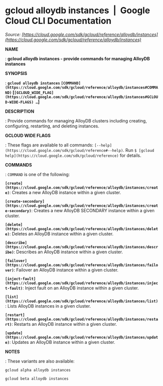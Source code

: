 # gcloud alloydb instances  |  Google Cloud CLI Documentation

*Source: [https://cloud.google.com/sdk/gcloud/reference/alloydb/instances](https://cloud.google.com/sdk/gcloud/reference/alloydb/instances)*

**NAME**

: **gcloud alloydb instances - provide commands for managing AlloyDB instances**

**SYNOPSIS**

: **`gcloud alloydb instances` `[COMMAND](https://cloud.google.com/sdk/gcloud/reference/alloydb/instances#COMMAND)` [`[GCLOUD_WIDE_FLAG](https://cloud.google.com/sdk/gcloud/reference/alloydb/instances#GCLOUD-WIDE-FLAGS) …`]**

**DESCRIPTION**

: Provide commands for managing AlloyDB clusters including creating, configuring,
restarting, and deleting instances.

**GCLOUD WIDE FLAGS**

: These flags are available to all commands: `[--help](https://cloud.google.com/sdk/gcloud/reference#--help)`.
Run `$ [gcloud help](https://cloud.google.com/sdk/gcloud/reference)` for details.

**COMMANDS**

: ``COMMAND`` is one of the following:

**`[create](https://cloud.google.com/sdk/gcloud/reference/alloydb/instances/create)`**:
Creates a new AlloyDB instance within a given cluster.

**`[create-secondary](https://cloud.google.com/sdk/gcloud/reference/alloydb/instances/create-secondary)`**:
Creates a new AlloyDB SECONDARY instance within a given cluster.

**`[delete](https://cloud.google.com/sdk/gcloud/reference/alloydb/instances/delete)`**:
Deletes an AlloyDB instance within a given cluster.

**`[describe](https://cloud.google.com/sdk/gcloud/reference/alloydb/instances/describe)`**:
Describes an AlloyDB instance within a given cluster.

**`[failover](https://cloud.google.com/sdk/gcloud/reference/alloydb/instances/failover)`**:
Failover an AlloyDB instance within a given cluster.

**`[inject-fault](https://cloud.google.com/sdk/gcloud/reference/alloydb/instances/inject-fault)`**:
Inject fault on an AlloyDB instance within a given cluster.

**`[list](https://cloud.google.com/sdk/gcloud/reference/alloydb/instances/list)`**:
Lists AlloyDB instances in a given cluster.

**`[restart](https://cloud.google.com/sdk/gcloud/reference/alloydb/instances/restart)`**:
Restarts an AlloyDB instance within a given cluster.

**`[update](https://cloud.google.com/sdk/gcloud/reference/alloydb/instances/update)`**:
Updates an AlloyDB instance within a given cluster.

**NOTES**

: These variants are also available:

```
gcloud alpha alloydb instances
```

```
gcloud beta alloydb instances
```